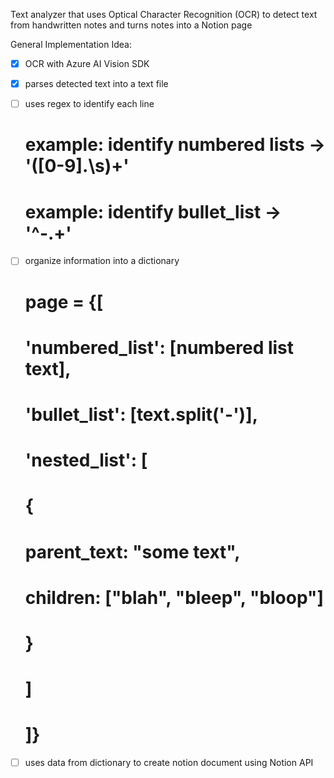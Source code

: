 Text analyzer that uses Optical Character Recognition (OCR) to detect text from handwritten notes and turns notes into a Notion page

General Implementation Idea:
- [x] OCR with Azure AI Vision SDK
- [x] parses detected text into a text file
- [ ] uses regex to identify each line
    # example: identify numbered lists -> '([0-9]\.\s)+'
    # example: identify bullet_list -> '^-.+'

- [ ] organize information into a dictionary
    #  page = {[
    #    'numbered_list': [numbered list text],
    #    'bullet_list': [text.split('-')],
    #    'nested_list': [
    #       {
    #           parent_text: "some text",
    #           children: ["blah", "bleep", "bloop"]
    #       }
    #    ]
    # ]}
    
- [ ] uses data from dictionary to create notion document using Notion API

